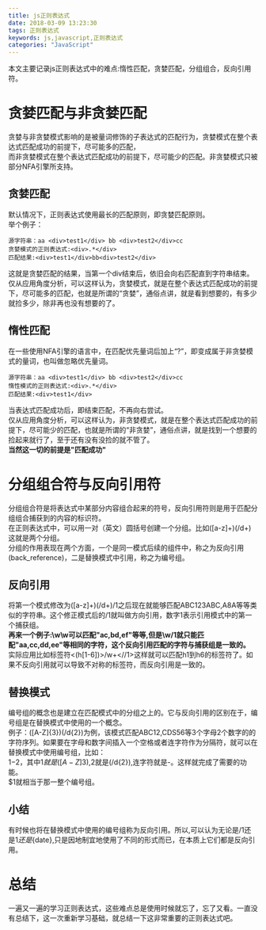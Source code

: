 ```yaml
---
title: js正则表达式
date: 2018-03-09 13:23:30
tags: 正则表达式
keywords: js,javascript,正则表达式
categories: "JavaScript"
---
```

本文主要记录js正则表达式中的难点:惰性匹配，贪婪匹配，分组组合，反向引用符。
# 贪婪匹配与非贪婪匹配
贪婪与非贪婪模式影响的是被量词修饰的子表达式的匹配行为，贪婪模式在整个表达式匹配成功的前提下，尽可能多的匹配，  
而非贪婪模式在整个表达式匹配成功的前提下，尽可能少的匹配。非贪婪模式只被部分NFA引擎所支持。
<!--more-->
## 贪婪匹配
默认情况下，正则表达式使用最长的匹配原则，即贪婪匹配原则。  
举个例子：  
```
源字符串：aa <div>test1</div> bb <div>test2</div>cc
贪婪模式的正则表达式:<div>.*</div>
匹配结果:<div>test1</div>bb<div>test2</div>
```
这就是贪婪匹配的结果，当第一个div结束后，依旧会向右匹配直到字符串结束。  
仅从应用角度分析，可以这样认为，贪婪模式，就是在整个表达式匹配成功的前提下，尽可能多的匹配，也就是所谓的“贪婪”，通俗点讲，就是看到想要的，有多少就捡多少，除非再也没有想要的了。
## 惰性匹配
在一些使用NFA引擎的语言中，在匹配优先量词后加上“?”，即变成属于非贪婪模式的量词，也叫做忽略优先量词。
```
源字符串：aa <div>test1</div> bb <div>test2</div>cc
惰性模式的正则表达式:<div>.*</div>
匹配结果:<div>test1</div>
```
当表达式匹配成功后，即结束匹配，不再向右尝试。  
仅从应用角度分析，可以这样认为，非贪婪模式，就是在整个表达式匹配成功的前提下，尽可能少的匹配，也就是所谓的“非贪婪”，通俗点讲，就是找到一个想要的捡起来就行了，至于还有没有没捡的就不管了。  
**当然这一切的前提是"匹配成功"**
# 分组组合符与反向引用符
分组组合符是将表达式中某部分内容组合起来的符号，反向引用符则是用于匹配分组组合捕获到的内容的标识符。  
在正则表达式中，可以用一对（英文）圆括号创建一个分组。比如([a-z]+)(/d+)这就是两个分组。  
分组的作用表现在两个方面，一个是同一模式后续的组件中，称之为反向引用(back_reference)，二是替换模式中引用，称之为编号组。  
## 反向引用
将第一个模式修改为([a-z]+)(/d+)/1之后现在就能够匹配ABC123ABC,A8A等等类似的字符串。这个修正模式后的/1就叫做方向引用，数字1表示引用模式中的第一个捕获组。  
**再来一个例子:\w\w可以匹配"ac,bd,ef"等等,但是\w/1就只能匹配"aa,cc,dd,ee"等相同的字符，这个反向引用匹配的字符与捕获组是一致的。**  
实际应用比如标签符<(h[1-6])>/w+<//1>这样就可以匹配h1到h6的标签符了。如果不反向引用就可以导致不对称的标签符，而反向引用是一致的。  
## 替换模式
编号组的概念也是建立在匹配模式中的分组之上的。它与反向引用的区别在于，编号组是在替换模式中使用的一个概念。  
例子：([A-Z]{3})(/d{2})为例，该模式匹配ABC12,CDS56等3个字母2个数字的的字符序列。如果要在字母和数字间插入一个空格或者连字符作为分隔符，就可以在替换模式中使用编号组，比如：  
$1-$2，其中$1就是([A-Z]{3}),$2就是(/d{2}),连字符就是-。这样就完成了需要的功能。  
$1就相当于那一整个编号组。
## 小结
有时候也将在替换模式中使用的编号组称为反向引用。所以,可以认为无论是/1还是$1还是${date},只是因地制宜地使用了不同的形式而已，在本质上它们都是反向引用。
# 总结
一遍又一遍的学习正则表达式，这些难点总是使用时候就忘了，忘了又看。一直没有总结下，这一次重新学习基础，就总结一下这非常重要的正则表达式吧。

